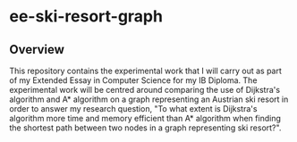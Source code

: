 # ee-ski-resort-graph
## Overview
This repository contains the experimental work that I will carry out as part of my Extended Essay in Computer Science for my IB Diploma. The experimental work will be centred around comparing the use of Dijkstra's algorithm and A* algorithm on a graph representing an Austrian ski resort in order to answer my research question, "To what extent is Dijkstra's algorithm more time and memory efficient than A* algorithm when finding the shortest path between two nodes in a graph representing ski resort?". 
